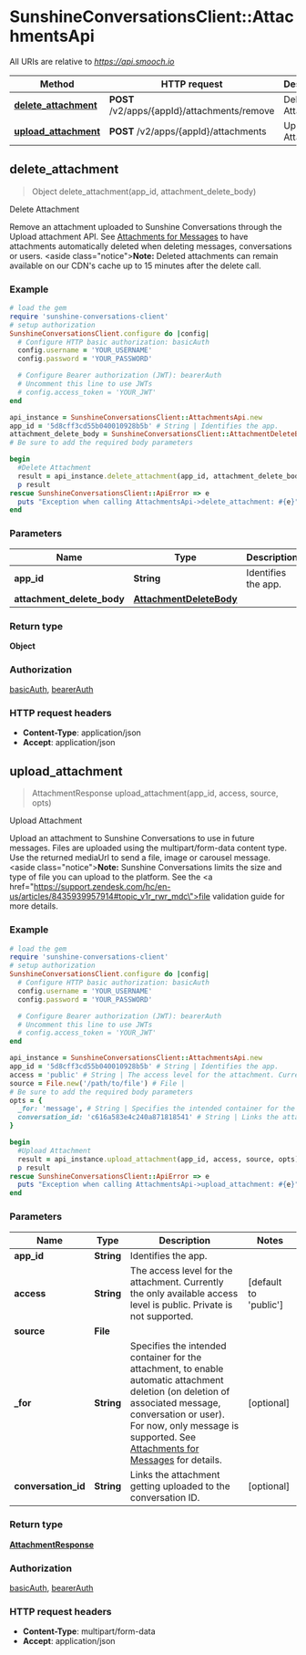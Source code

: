# SunshineConversationsClient::AttachmentsApi

All URIs are relative to *https://api.smooch.io*

Method | HTTP request | Description
------------- | ------------- | -------------
[**delete_attachment**](AttachmentsApi.md#delete_attachment) | **POST** /v2/apps/{appId}/attachments/remove | Delete Attachment
[**upload_attachment**](AttachmentsApi.md#upload_attachment) | **POST** /v2/apps/{appId}/attachments | Upload Attachment



## delete_attachment

> Object delete_attachment(app_id, attachment_delete_body)

Delete Attachment

Remove an attachment uploaded to Sunshine Conversations through the Upload attachment API. See [Attachments for Messages](#section/Attachments-for-Messages) to have attachments automatically deleted when deleting messages, conversations or users. <aside class=\"notice\"><strong>Note:</strong> Deleted attachments can remain available on our CDN's cache up to 15 minutes after the delete call.</aside> 

### Example

```ruby
# load the gem
require 'sunshine-conversations-client'
# setup authorization
SunshineConversationsClient.configure do |config|
  # Configure HTTP basic authorization: basicAuth
  config.username = 'YOUR_USERNAME'
  config.password = 'YOUR_PASSWORD'

  # Configure Bearer authorization (JWT): bearerAuth
  # Uncomment this line to use JWTs
  # config.access_token = 'YOUR_JWT'
end

api_instance = SunshineConversationsClient::AttachmentsApi.new
app_id = '5d8cff3cd55b040010928b5b' # String | Identifies the app.
attachment_delete_body = SunshineConversationsClient::AttachmentDeleteBody.new # AttachmentDeleteBody | 
# Be sure to add the required body parameters

begin
  #Delete Attachment
  result = api_instance.delete_attachment(app_id, attachment_delete_body)
  p result
rescue SunshineConversationsClient::ApiError => e
  puts "Exception when calling AttachmentsApi->delete_attachment: #{e}"
end
```

### Parameters


Name | Type | Description  | Notes
------------- | ------------- | ------------- | -------------
 **app_id** | **String**| Identifies the app. | 
 **attachment_delete_body** | [**AttachmentDeleteBody**](AttachmentDeleteBody.md)|  | 

### Return type

**Object**

### Authorization

[basicAuth](../README.md#basicAuth), [bearerAuth](../README.md#bearerAuth)

### HTTP request headers

- **Content-Type**: application/json
- **Accept**: application/json


## upload_attachment

> AttachmentResponse upload_attachment(app_id, access, source, opts)

Upload Attachment

Upload an attachment to Sunshine Conversations to use in future messages. Files are uploaded using the multipart/form-data content type. Use the returned mediaUrl to send a file, image or carousel message. <aside class=\"notice\"><strong>Note:</strong> Sunshine Conversations limits the size and type of file you can upload to the platform. See the <a href=\"https://support.zendesk.com/hc/en-us/articles/8435939957914#topic_v1r_rwr_mdc\">file validation</a> guide for more details.</aside> 

### Example

```ruby
# load the gem
require 'sunshine-conversations-client'
# setup authorization
SunshineConversationsClient.configure do |config|
  # Configure HTTP basic authorization: basicAuth
  config.username = 'YOUR_USERNAME'
  config.password = 'YOUR_PASSWORD'

  # Configure Bearer authorization (JWT): bearerAuth
  # Uncomment this line to use JWTs
  # config.access_token = 'YOUR_JWT'
end

api_instance = SunshineConversationsClient::AttachmentsApi.new
app_id = '5d8cff3cd55b040010928b5b' # String | Identifies the app.
access = 'public' # String | The access level for the attachment. Currently the only available access level is public. Private is not supported.
source = File.new('/path/to/file') # File | 
# Be sure to add the required body parameters
opts = {
  _for: 'message', # String | Specifies the intended container for the attachment, to enable automatic attachment deletion (on deletion of associated message, conversation or user). For now, only message is supported. See [Attachments for Messages](#section/Attachments-for-Messages) for details.
  conversation_id: 'c616a583e4c240a871818541' # String | Links the attachment getting uploaded to the conversation ID.
}

begin
  #Upload Attachment
  result = api_instance.upload_attachment(app_id, access, source, opts)
  p result
rescue SunshineConversationsClient::ApiError => e
  puts "Exception when calling AttachmentsApi->upload_attachment: #{e}"
end
```

### Parameters


Name | Type | Description  | Notes
------------- | ------------- | ------------- | -------------
 **app_id** | **String**| Identifies the app. | 
 **access** | **String**| The access level for the attachment. Currently the only available access level is public. Private is not supported. | [default to &#39;public&#39;]
 **source** | **File**|  | 
 **_for** | **String**| Specifies the intended container for the attachment, to enable automatic attachment deletion (on deletion of associated message, conversation or user). For now, only message is supported. See [Attachments for Messages](#section/Attachments-for-Messages) for details. | [optional] 
 **conversation_id** | **String**| Links the attachment getting uploaded to the conversation ID. | [optional] 

### Return type

[**AttachmentResponse**](AttachmentResponse.md)

### Authorization

[basicAuth](../README.md#basicAuth), [bearerAuth](../README.md#bearerAuth)

### HTTP request headers

- **Content-Type**: multipart/form-data
- **Accept**: application/json

